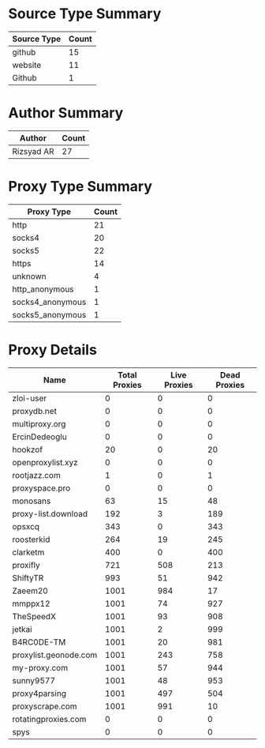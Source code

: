 # Source Type Summary

| Source Type | Count |
|-------------|-------|
| github | 15 |
| website | 11 |
| Github | 1 |


# Author Summary

| Author | Count |
|--------|-------|
| Rizsyad AR | 27 |


# Proxy Type Summary

| Proxy Type | Count |
|------------|-------|
| http | 21 |
| socks4 | 20 |
| socks5 | 22 |
| https | 14 |
| unknown | 4 |
| http_anonymous | 1 |
| socks4_anonymous | 1 |
| socks5_anonymous | 1 |


# Proxy Details

| Name | Total Proxies | Live Proxies | Dead Proxies |
|------|---------------|--------------|---------------|
| zloi-user | 0 | 0 | 0 |
| proxydb.net | 0 | 0 | 0 |
| multiproxy.org | 0 | 0 | 0 |
| ErcinDedeoglu | 0 | 0 | 0 |
| hookzof | 20 | 0 | 20 |
| openproxylist.xyz | 0 | 0 | 0 |
| rootjazz.com | 1 | 0 | 1 |
| proxyspace.pro | 0 | 0 | 0 |
| monosans | 63 | 15 | 48 |
| proxy-list.download | 192 | 3 | 189 |
| opsxcq | 343 | 0 | 343 |
| roosterkid | 264 | 19 | 245 |
| clarketm | 400 | 0 | 400 |
| proxifly | 721 | 508 | 213 |
| ShiftyTR | 993 | 51 | 942 |
| Zaeem20 | 1001 | 984 | 17 |
| mmppx12 | 1001 | 74 | 927 |
| TheSpeedX | 1001 | 93 | 908 |
| jetkai | 1001 | 2 | 999 |
| B4RC0DE-TM | 1001 | 20 | 981 |
| proxylist.geonode.com | 1001 | 243 | 758 |
| my-proxy.com | 1001 | 57 | 944 |
| sunny9577 | 1001 | 48 | 953 |
| proxy4parsing | 1001 | 497 | 504 |
| proxyscrape.com | 1001 | 991 | 10 |
| rotatingproxies.com | 0 | 0 | 0 |
| spys | 0 | 0 | 0 |
